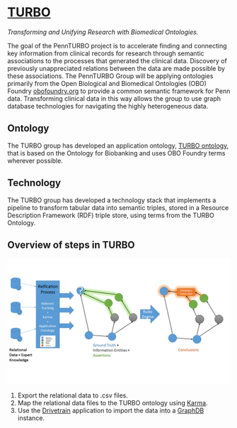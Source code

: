 # [TURBO](http://upibi.org/turbo/)

*Transforming and Unifying Research with Biomedical Ontologies.*

The goal of the PennTURBO project is to accelerate finding and connecting key information from clinical records for research through semantic associations to the processes that generated the clinical data. Discovery of previously unappreciated relations between the data are made possible by these associations. The PennTURBO Group will be applying ontologies primarily from the Open Biological and Biomedical Ontologies (OBO) Foundry [obofoundry.org](http://http://www.obofoundry.org/) to provide a common semantic framework for Penn data. Transforming clinical data in this way allows the group to use graph database technologies for navigating the highly heterogeneous data.

## Ontology

The TURBO group has developed an application ontology, [TURBO ontology](turbo-ontology.md), that is based on the Ontology for Biobanking and uses OBO Foundry terms wherever possible.


## Technology

The TURBO group has developed a technology stack that implements a pipeline to transform tabular data into semantic triples, stored in a Resource Description Framework (RDF) triple store, using terms from the TURBO Ontology.

## Overview of steps in TURBO

![TURBO overview image](overview.png)

1. Export the relational data to .csv files.
1. Map the relational data files to the TURBO ontology using [Karma](karma.md).
1. Use the [Drivetrain](drivetrain.md) application to import the data into a [GraphDB](http://graphdb.ontotext.com) instance.


